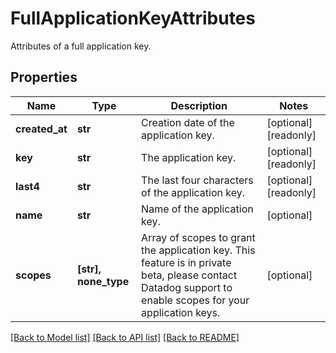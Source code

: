 # FullApplicationKeyAttributes

Attributes of a full application key.

## Properties

| Name           | Type                 | Description                                                                                                                                               | Notes                 |
| -------------- | -------------------- | --------------------------------------------------------------------------------------------------------------------------------------------------------- | --------------------- |
| **created_at** | **str**              | Creation date of the application key.                                                                                                                     | [optional] [readonly] |
| **key**        | **str**              | The application key.                                                                                                                                      | [optional] [readonly] |
| **last4**      | **str**              | The last four characters of the application key.                                                                                                          | [optional] [readonly] |
| **name**       | **str**              | Name of the application key.                                                                                                                              | [optional]            |
| **scopes**     | **[str], none_type** | Array of scopes to grant the application key. This feature is in private beta, please contact Datadog support to enable scopes for your application keys. | [optional]            |

[[Back to Model list]](README.md#documentation-for-models) [[Back to API list]](README.md#documentation-for-api-endpoints) [[Back to README]](README.md)
